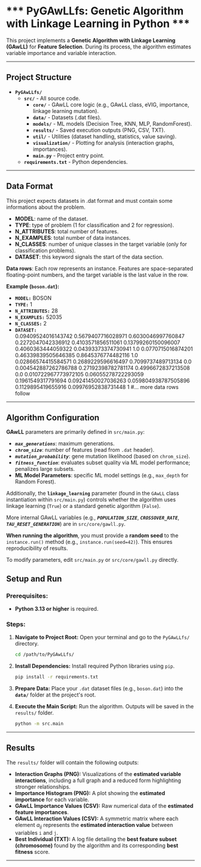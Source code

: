 # *** PyGAwLLfs: Genetic Algorithm with Linkage Learning in Python ***

This project implements a **Genetic Algorithm with Linkage Learning (GAwLL)** for **Feature Selection**. During its process, the algorithm estimates variable importance and variable interaction.

---

## **Project Structure**

* **`PyGAwLLfs/`**
    * **`src/`** - All source code.
        * **`core/`** - GAwLL core logic (e.g., GAwLL class, eVIG, importance, linkage learning mutation).
        * **`data/`** - Datasets (.dat files).
        * **`models/`** - ML models (Decision Tree, KNN, MLP, RandomForest).
        * **`results/`** - Saved execution outputs (PNG, CSV, TXT).
        * **`util/`** - Utilities (dataset handling, statistics, value saving).
        * **`visualization/`** - Plotting for analysis (interaction graphs, importances).
        * **`main.py`** - Project entry point.
    * **`requirements.txt`** - Python dependencies.

---
## **Data Format**

This project expects datasets in .dat format and must contain some informations about the problem. 
* **MODEL**: name of the dataset. 
* **TYPE**: type of problem (1 for classification and 2 for regression).
* **N_ATTRIBUTES**: total number of features.
* **N_EXAMPLES**: total number of data instances.
* **N_CLASSES**: number of unique classes in the target variable (only for classification problems).
* **DATASET**: this keyword signals the start of the data section.

**Data rows**: Each row represents an instance. Features are space-separated floating-point numbers, and the target variable is the last value in the row.

**Example (`boson.dat`):**

* **`MODEL:`** BOSON
* **`TYPE:`** 1
*  **`N_ATTRIBUTES:`** 28
* **`N_EXAMPLES:`** 52035
* **`N_CLASSES:`** 2
* **`DATASET:`**  
0.09409524016143742 0.5679407716028971 0.6030046997760847 0.2272047042336912 0.4103571856511061 0.13799260150096007 0.4060363444059322 0.04393373374730941 1.0 0.0770715016874201 0.46339839505646385 0.8645376774482116 1.0 0.02866574415584571 0.2689229596616497 0.7099737489713134 0.0 0.004542887262786788 0.27192398782781174 0.4996672837213508 0.0 0.010722967773972105 0.06055278722293059 0.1961549317791694 0.09241450027036263 0.059804938787505896 0.1129895419655916 0.09976952838731448 1
#... more data rows follow

---

## **Algorithm Configuration**

**GAwLL** parameters are primarily defined in `src/main.py`:

* ***`max_generations`***: maximum generations.
* ***`chrom_size`***: number of features (read from `.dat` header).
* ***`mutation_probability`***: gene mutation likelihood (based on `chrom_size`).
* ***`fitness_function`***: evaluates subset quality via ML model performance; penalizes large subsets.
* **ML Model Parameters**: specific ML model settings (e.g., `max_depth` for Random Forest).

Additionally, the **`linkage_learning`** parameter (found in the `GAwLL` class instantiation within `src/main.py`) controls whether the algorithm uses linkage learning (`True`) or a standard genetic algorithm (`False`).

More internal GAwLL variables (e.g., ***`POPULATION_SIZE`***, ***`CROSSOVER_RATE`***, ***`TAU_RESET_GENERATION`***) are in `src/core/gawll.py`.

**When running the algorithm**, you must provide a **random seed** to the `instance.run()` method (e.g., `instance.run(seed=42)`). This ensures reproducibility of results.

To modify parameters, edit `src/main.py` or `src/core/gawll.py` directly.

## **Setup and Run**

### **Prerequisites:**
* **Python 3.13 or higher** is required.

### **Steps:**

1.  **Navigate to Project Root:**
    Open your terminal and go to the `PyGAwLLfs/` directory.
    ```bash
    cd /path/to/PyGAwLLfs/
    ```

2.  **Install Dependencies:**
    Install required Python libraries using `pip`.
    ```bash
    pip install -r requirements.txt
    ```

3.  **Prepare Data:**
    Place your `.dat` dataset files (e.g., `boson.dat`) into the **`data/`** folder at the project's root.

4.  **Execute the Main Script:**
    Run the algorithm. Outputs will be saved in the `results/` folder.
    ```bash
    python -m src.main
    ```

---

## **Results**

The `results/` folder will contain the following outputs:

* **Interaction Graphs (PNG):** Visualizations of the **estimated variable interactions**, including a full graph and a reduced form highlighting stronger relationships.
* **Importance Histogram (PNG):** A plot showing the **estimated importance** for each variable.
* **GAwLL Importance Values (CSV):** Raw numerical data of the **estimated feature importances**.
* **GAwLL Interaction Values (CSV):** A symmetric matrix where each element $a_{ij}$ represents the **estimated interaction value** between variables `i` and `j`.
* **Best Individual (TXT):** A log file detailing the **best feature subset (chromosome)** found by the algorithm and its corresponding **best fitness** score.

---			 
